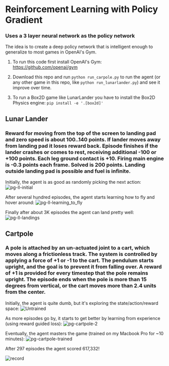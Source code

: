 # Reinforcement Learning with Policy Gradient
### Uses a 3 layer neural network as the policy network

The idea is to create a deep policy network that is intelligent enough to generalize to most games in OpenAI's Gym.

1) To run this code first install OpenAI's Gym: https://github.com/openai/gym

2) Download this repo and run `python run_carpole.py` to run the agent (or any other game in this repo, like `python run_lunarlander.py`) and see it improve over time.

3) To run a Box2D game like LunarLander you have to install the Box2D Physics engine: `pip install -e '.[box2d]'`

## Lunar Lander
### Reward for moving from the top of the screen to landing pad and zero speed is about 100..140 points. If lander moves away from landing pad it loses reward back. Episode finishes if the lander crashes or comes to rest, receiving additional -100 or +100 points. Each leg ground contact is +10. Firing main engine is -0.3 points each frame. Solved is 200 points. Landing outside landing pad is possible and fuel is infinite.

Initially, the agent is as good as randomly picking the next action:
![pg-ll-initial](https://user-images.githubusercontent.com/1076706/33915897-e3e8f95c-df5a-11e7-9b73-d4287c5e99d9.gif)

After several hundred episodes, the agent starts learning how to fly and hover around:
![pg-ll-learning_to_fly](https://user-images.githubusercontent.com/1076706/33915899-e74cb58e-df5a-11e7-8549-236dcf379212.gif)

Finally after about 3K episodes the agent can land pretty well:
![pg-ll-landings](https://user-images.githubusercontent.com/1076706/33915900-ea25fd06-df5a-11e7-9c7a-71dafc04a770.gif)

## Cartpole
### A pole is attached by an un-actuated joint to a cart, which moves along a frictionless track. The system is controlled by applying a force of +1 or -1 to the cart. The pendulum starts upright, and the goal is to prevent it from falling over. A reward of +1 is provided for every timestep that the pole remains upright. The episode ends when the pole is more than 15 degrees from vertical, or the cart moves more than 2.4 units from the center.

Initially, the agent is quite dumb, but it's exploring the state/action/reward space:
![Untrained](https://user-images.githubusercontent.com/1076706/33820098-7e43df3a-de02-11e7-81fe-970f6df33e1c.gif)

As more episodes go by, it starts to get better by learning from experience (using reward guided loss):
![pg-cartpole-2](https://user-images.githubusercontent.com/1076706/33820104-83fa04e0-de02-11e7-9dca-34f7a3f45226.gif)

Eventually, the agent masters the game (trained on my Macbook Pro for ~10 minutes):
![pg-cartpole-trained](https://user-images.githubusercontent.com/1076706/33820246-4bd347e2-de03-11e7-825d-58c212c346c6.gif)

After 297 episodes the agent scored 617,332!

![record](https://user-images.githubusercontent.com/1076706/33820269-67d42344-de03-11e7-903e-bbf9b8e0ab9b.png)
